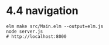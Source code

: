 # 4.4 navigation

```
elm make src/Main.elm --output=elm.js
node server.js
# http://localhost:8000
```
